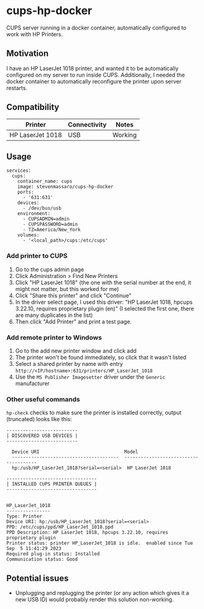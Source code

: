 # cups-hp-docker
CUPS server running in a docker container, automatically configured to work with HP Printers.

## Motivation
I have an HP LaserJet 1018 printer, and wanted it to be automatically configured on my server to run inside CUPS. Additionally, I needed the docker container to automatically reconfigure the printer upon server restarts.

## Compatibility

| Printer | Connectivity | Notes |
| ----------- | ----------- | ----------- |
| HP LaserJet 1018 | USB | Working |

## Usage

```
services:
  cups:
    container_name: cups
    image: stevenmassaro/cups-hp-docker
    ports:
      - '631:631'
    devices:
      - /dev/bus/usb
    environment:
      - CUPSADMIN=admin
      - CUPSPASSWORD=admin
      - TZ=America/New_York
    volumes:
      - '<local_path>/cups:/etc/cups'
```

### Add printer to CUPS

1. Go to the cups admin page
2. Click Administration > Find New Printers
3. Click "HP LaserJet 1018" (the one with the serial number at the end, it might not matter, but this worked for me)
4. Click "Share this printer" and click "Continue"
5. In the driver select page, I used this driver: "HP LaserJet 1018, hpcups 3.22.10, requires proprietary plugin (en)" (I selected the first one, there are many duplicates in the list)
6. Then click "Add Printer" and print a test page.

### Add remote printer to Windows

1. Go to the add new printer window and click add
2. The printer won't be found immediately, so click that it wasn't listed
3. Select a shared printer by name with entry `http://<IP/hostname>:631/printers/HP_LaserJet_1018`
4. Use the `MS Publisher Imagesetter` driver under the `Generic` manufacturer

### Other useful commands

`hp-check` checks to make sure the printer is installed correctly, output (truncated) looks like this:

```
--------------------------
| DISCOVERED USB DEVICES |
--------------------------

  Device URI                               Model
  ---------------------------------------  --------------------------------------
  hp:/usb/HP_LaserJet_1018?serial=<serial>  HP LaserJet 1018

---------------------------------
| INSTALLED CUPS PRINTER QUEUES |
---------------------------------


HP_LaserJet_1018
----------------
Type: Printer
Device URI: hp:/usb/HP_LaserJet_1018?serial=<serial>
PPD: /etc/cups/ppd/HP_LaserJet_1018.ppd
PPD Description: HP LaserJet 1018, hpcups 3.22.10, requires proprietary plugin
Printer status: printer HP_LaserJet_1018 is idle.  enabled since Tue Sep  5 11:41:29 2023
Required plug-in status: Installed
Communication status: Good
```

## Potential issues
- Unplugging and replugging the printer (or any action which gives it a new USB ID) would probably render this solution non-working.

